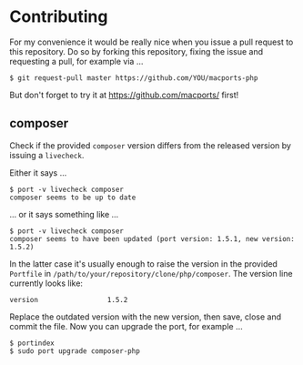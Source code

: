 # Contributing

For my convenience it would be really nice when you issue a pull request
to this repository. Do so by forking this repository, fixing the issue and
requesting a pull, for example via …

```console
$ git request-pull master https://github.com/YOU/macports-php
```

But don't forget to try it at https://github.com/macports/ first!

## composer

Check if the provided `composer` version differs from the released version by
issuing a `livecheck`.

Either it says …

```console
$ port -v livecheck composer
composer seems to be up to date
```

… or it says something like …

```console
$ port -v livecheck composer
composer seems to have been updated (port version: 1.5.1, new version: 1.5.2)
```

In the latter case it's usually enough to raise the version in the provided
`Portfile` in `/path/to/your/repository/clone/php/composer`. The version line
currently looks like:

    version                 1.5.2

Replace the outdated version with the new version, then save, close and commit
the file. Now you can upgrade the port, for example …
 
```console
$ portindex
$ sudo port upgrade composer-php
```


